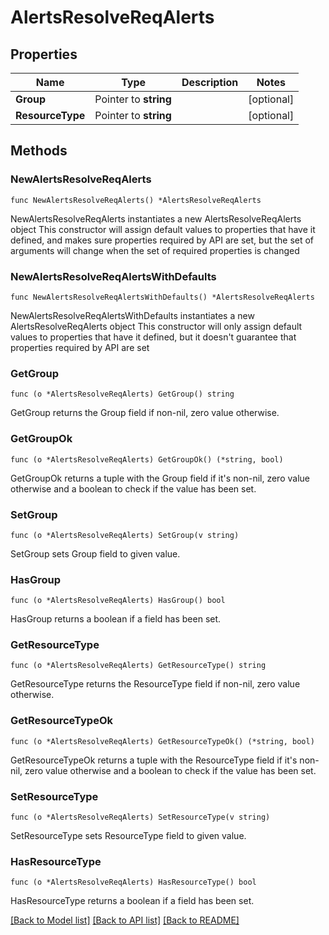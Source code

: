 # AlertsResolveReqAlerts

## Properties

Name | Type | Description | Notes
------------ | ------------- | ------------- | -------------
**Group** | Pointer to **string** |  | [optional] 
**ResourceType** | Pointer to **string** |  | [optional] 

## Methods

### NewAlertsResolveReqAlerts

`func NewAlertsResolveReqAlerts() *AlertsResolveReqAlerts`

NewAlertsResolveReqAlerts instantiates a new AlertsResolveReqAlerts object
This constructor will assign default values to properties that have it defined,
and makes sure properties required by API are set, but the set of arguments
will change when the set of required properties is changed

### NewAlertsResolveReqAlertsWithDefaults

`func NewAlertsResolveReqAlertsWithDefaults() *AlertsResolveReqAlerts`

NewAlertsResolveReqAlertsWithDefaults instantiates a new AlertsResolveReqAlerts object
This constructor will only assign default values to properties that have it defined,
but it doesn't guarantee that properties required by API are set

### GetGroup

`func (o *AlertsResolveReqAlerts) GetGroup() string`

GetGroup returns the Group field if non-nil, zero value otherwise.

### GetGroupOk

`func (o *AlertsResolveReqAlerts) GetGroupOk() (*string, bool)`

GetGroupOk returns a tuple with the Group field if it's non-nil, zero value otherwise
and a boolean to check if the value has been set.

### SetGroup

`func (o *AlertsResolveReqAlerts) SetGroup(v string)`

SetGroup sets Group field to given value.

### HasGroup

`func (o *AlertsResolveReqAlerts) HasGroup() bool`

HasGroup returns a boolean if a field has been set.

### GetResourceType

`func (o *AlertsResolveReqAlerts) GetResourceType() string`

GetResourceType returns the ResourceType field if non-nil, zero value otherwise.

### GetResourceTypeOk

`func (o *AlertsResolveReqAlerts) GetResourceTypeOk() (*string, bool)`

GetResourceTypeOk returns a tuple with the ResourceType field if it's non-nil, zero value otherwise
and a boolean to check if the value has been set.

### SetResourceType

`func (o *AlertsResolveReqAlerts) SetResourceType(v string)`

SetResourceType sets ResourceType field to given value.

### HasResourceType

`func (o *AlertsResolveReqAlerts) HasResourceType() bool`

HasResourceType returns a boolean if a field has been set.


[[Back to Model list]](../README.md#documentation-for-models) [[Back to API list]](../README.md#documentation-for-api-endpoints) [[Back to README]](../README.md)


